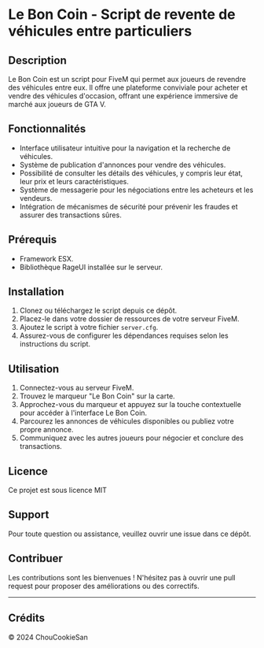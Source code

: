 # Le Bon Coin - Script de revente de véhicules entre particuliers

## Description

Le Bon Coin est un script pour FiveM qui permet aux joueurs de revendre des véhicules entre eux. Il offre une plateforme conviviale pour acheter et vendre des véhicules d'occasion, offrant une expérience immersive de marché aux joueurs de GTA V.

## Fonctionnalités

- Interface utilisateur intuitive pour la navigation et la recherche de véhicules.
- Système de publication d'annonces pour vendre des véhicules.
- Possibilité de consulter les détails des véhicules, y compris leur état, leur prix et leurs caractéristiques.
- Système de messagerie pour les négociations entre les acheteurs et les vendeurs.
- Intégration de mécanismes de sécurité pour prévenir les fraudes et assurer des transactions sûres.

## Prérequis

- Framework ESX.
- Bibliothèque RageUI installée sur le serveur.

## Installation

1. Clonez ou téléchargez le script depuis ce dépôt.
2. Placez-le dans votre dossier de ressources de votre serveur FiveM.
3. Ajoutez le script à votre fichier `server.cfg`.
4. Assurez-vous de configurer les dépendances requises selon les instructions du script.

## Utilisation

1. Connectez-vous au serveur FiveM.
2. Trouvez le marqueur "Le Bon Coin" sur la carte.
3. Approchez-vous du marqueur et appuyez sur la touche contextuelle pour accéder à l'interface Le Bon Coin.
4. Parcourez les annonces de véhicules disponibles ou publiez votre propre annonce.
5. Communiquez avec les autres joueurs pour négocier et conclure des transactions.

## Licence
Ce projet est sous licence MIT

## Support
Pour toute question ou assistance, veuillez ouvrir une issue dans ce dépôt.

## Contribuer
Les contributions sont les bienvenues ! N'hésitez pas à ouvrir une pull request pour proposer des améliorations ou des correctifs.

---
## Crédits
© 2024 ChouCookieSan